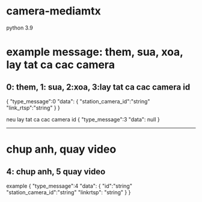 # camera-mediamtx
python 3.9

# example message: them, sua, xoa, lay tat ca cac camera
## 0: them, 1: sua, 2:xoa, 3:lay tat ca cac camera id

{
    "type_message":0
    "data": {
        "station_camera_id":"string"
        "link_rtsp":"string"
    }
}

neu lay tat ca cac camera id
{
    "type_message":3
    "data": null
}

---------------------------------------

# chup anh, quay video
## 4: chup anh, 5 quay video
example
{
    "type_message":4
    "data": {
        "id":"string"
        "station_camera_id":"string"
        "linkrtsp": "string" 
    }
}   